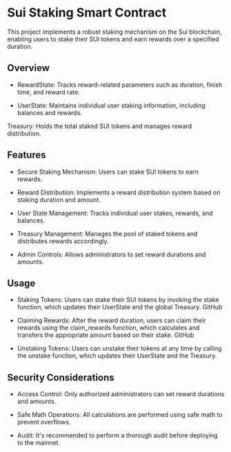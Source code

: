 # Sui Staking Smart Contract

 This project implements a robust staking mechanism on the Sui blockchain, enabling users to stake their SUI tokens and earn rewards over a specified duration.
## Overview
- RewardState: Tracks reward-related parameters such as duration, finish time, and reward rate.

- UserState: Maintains individual user staking information, including balances and rewards.

Treasury: Holds the total staked SUI tokens and manages reward distribution.
## Features
- Secure Staking Mechanism: Users can stake SUI tokens to earn rewards.

- Reward Distribution: Implements a reward distribution system based on staking duration and amount.

- User State Management: Tracks individual user stakes, rewards, and balances.

- Treasury Management: Manages the pool of staked tokens and distributes rewards accordingly.

- Admin Controls: Allows administrators to set reward durations and amounts.

##  Usage
- Staking Tokens:
Users can stake their SUI tokens by invoking the stake function, which updates their UserState and the global Treasury.
GitHub

- Claiming Rewards:
After the reward duration, users can claim their rewards using the claim_rewards function, which calculates and transfers the appropriate amount based on their stake.
GitHub

- Unstaking Tokens:
Users can unstake their tokens at any time by calling the unstake function, which updates their UserState and the Treasury.


##  Security Considerations
- Access Control: Only authorized administrators can set reward durations and amounts.

- Safe Math Operations: All calculations are performed using safe math to prevent overflows.

- Audit: It's recommended to perform a thorough audit before deploying to the mainnet.
